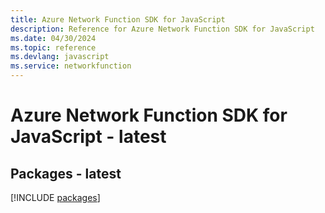 ```yaml
---
title: Azure Network Function SDK for JavaScript
description: Reference for Azure Network Function SDK for JavaScript
ms.date: 04/30/2024
ms.topic: reference
ms.devlang: javascript
ms.service: networkfunction
---
```

# Azure Network Function SDK for JavaScript - latest
## Packages - latest
[!INCLUDE [packages](network-function-index.md)]